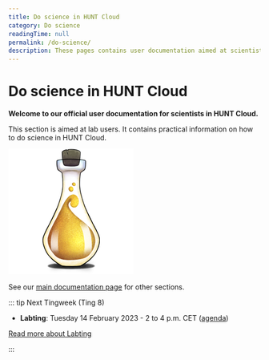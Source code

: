 ```yaml
---
title: Do science in HUNT Cloud
category: Do science
readingTime: null
permalink: /do-science/
description: These pages contains user documentation aimed at scientists that conduct scientific experiments in HUNT Cloud.
---
```



# Do science in HUNT Cloud
        
**Welcome to our official user documentation for scientists in HUNT Cloud.**

This section is aimed at lab users. It contains practical information on how to do science in HUNT Cloud. 

![Bottle of knowledge](../images/hunt-cloud_bottle_250.png)

See our [main documentation page](/) for other sections.

::: tip Next Tingweek (Ting 8)

- **Labting**: Tuesday 14 February 2023 - 2 to 4 p.m. CET ([agenda](https://assets.hdc.ntnu.no/assets/tingweek/hunt-cloud-tingweek8-labting-agenda.pdf))

[Read more about Labting](/do-science/community/labting/)

:::

